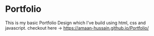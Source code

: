 # Portfolio
This is my basic Portfolio Design which I've build using html, css and javascript. 
checkout here -> https://amaan-hussain.github.io/Portfolio/
